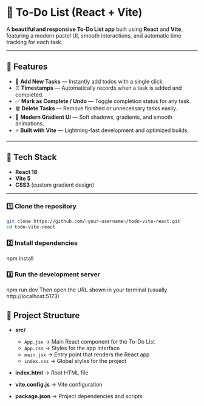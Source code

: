 # 📝 To-Do List (React + Vite)

A **beautiful and responsive To-Do List app** built using **React** and **Vite**, featuring a modern pastel UI, smooth interactions, and automatic time tracking for each task.

---

## 🌟 Features
- 🧾 **Add New Tasks** — Instantly add todos with a single click.  
- ⏰ **Timestamps** — Automatically records when a task is added and completed.  
- ✅ **Mark as Complete / Undo** — Toggle completion status for any task.  
- 🗑️ **Delete Tasks** — Remove finished or unnecessary tasks easily.  
- 💅 **Modern Gradient UI** — Soft shadows, gradients, and smooth animations.  
- ⚡ **Built with Vite** — Lightning-fast development and optimized builds.

---

## 🧠 Tech Stack
- **React 18**
- **Vite 5**
- **CSS3** (custom gradient design)

---
### 1️⃣ Clone the repository
```bash
git clone https://github.com/<your-username>/todo-vite-react.git
cd todo-vite-react
```

### 2️⃣ Install dependencies
npm install

### 3️⃣ Run the development server
npm run dev
Then open the URL shown in your terminal (usually http://localhost:5173)

## 🧩 Project Structure

- **src/**
  - `App.jsx` → Main React component for the To-Do List  
  - `App.css` → Styles for the app interface  
  - `main.jsx` → Entry point that renders the React app  
  - `index.css` → Global styles for the project  

- **index.html** → Root HTML file  
- **vite.config.js** → Vite configuration  
- **package.json** → Project dependencies and scripts  



